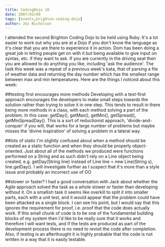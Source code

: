 ```yaml
---
title: CodingDojo 10
date: 2007/03/09
tags: [events,brighton-coding-dojo]
author: Jez Nicholson
---
```

​​​​I attended the second Brighton Coding Dojo to be held using Ruby. It's a lot easier to work out why you are at a Dojo if you don't know the language as it's clear that you are there to experience it in action. Dom has been doing a great job in letting people get on with it but being available to give input on syntax, etc. if they want to ask. If you are currently in the driving seat then you are allowed to do anything you like, including 'ask the audience'. The task this week was a repeat of a previous week's kata, that of parsing a file of weather data and returning the day number which has the smallest range between max and min temperatures. Here are the things I noticed about this week:

##testing first encourages more methods
Developing with a test-first approach encourages the developers to make small steps towards the solution rather than trying to solve it in one step. This tends to result in there being more methods in a class, with each method solving a part of the problem. In this case: getDay(), getMax(), getMin(), getSpread(), getMinSpreadDay(). This is a sort of reductionist approach, 'divide-and-conquer' if you will, that works for a large number of problems but maybe misses the 'divine inspiration' of solving a problem in a lateral way.

##lots of static
I'm slightly confused about when a method should be created as a static function and when they should be properly object-oriented. Just about all of the methods we produced were functions performed on a String and as such didn't rely on a Line object being created, e.g. getDay(String line) instead of Line line = new Line(String s), line.getDay(). I will investigate further as I suspect that it's more than a style issue and probably an incorrect use of OO

##slower or faster?
I had a good conversation with Jack about whether the Agile approach solved the task as a whole slower or faster than developing without it. On a smallish task it seems like overkill to split it into smaller parts, each with a unit test, and it would appear that the problem could have been attacked as a single block. I can see his point, but I would say that this ignores the requirement for proof, i.e. proof that the code does actually work. If this small chunk of code is to be one of the fundamental building blocks of my system then i'd like to be really sure that it works and therefore I will want tests, and if the tests are produced as part of the development process there is no need to revisit the code after completion. Also, if testing is an afterthought it is highly probable that the code is not written in a way that it is easily testable.